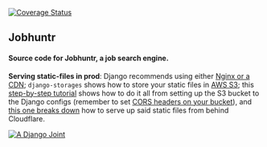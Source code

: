 [![Coverage Status](https://coveralls.io/repos/timkofu/jobhuntr/badge.svg?branch=main&service=github)](https://coveralls.io/github/timkofu/jobhuntr?branch=master)
## Jobhuntr

#### Source code for Jobhuntr, a job search engine.

**Serving static-files in prod**: Django recommends using either [Nginx or a CDN](https://docs.djangoproject.com/en/4.0/howto/static-files/deployment/); `django-storages` shows how to store your static files in [AWS S3](https://django-storages.readthedocs.io/en/latest/backends/amazon-S3.html); this [step-by-step tutorial](https://testdriven.io/blog/storing-django-static-and-media-files-on-amazon-s3/) shows how to do it all from setting up the S3 bucket to the Django configs (remember to set [CORS headers on your bucket](https://docs.aws.amazon.com/AmazonS3/latest/userguide/ManageCorsUsing.html?icmpid=docs_s3_hp_cors_editor_page)), and [this one breaks down](https://support.cloudflare.com/hc/en-us/articles/360037983412-Configuring-an-Amazon-Web-Services-static-site-to-use-Cloudflare) how to serve up said static files from behind Cloudflare.

[![A Django Joint](https://www.djangoproject.com/m/img/badges/djangojoint107x25.gif)](https://www.djangoproject.com/)
